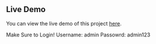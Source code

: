## Live Demo

You can view the live demo of this project [here](https://your-app-name.herokuapp.com).

Make Sure to Login!
Username: admin
Passowrd: admin123
